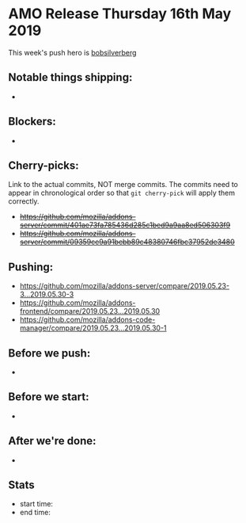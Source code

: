 # AMO Release Thursday 16th May 2019

This week's push hero is [bobsilverberg](https://github.com/bobsilverberg)

## Notable things shipping:

*

## Blockers:

*

## Cherry-picks:

Link to the actual commits, NOT merge commits. The commits need to appear
in chronological order so that `git cherry-pick` will apply them correctly.

* ~~https://github.com/mozilla/addons-server/commit/401ae73fa785436d285c1bed9a9aa8ed506303f9~~
* ~~https://github.com/mozilla/addons-server/commit/09359ce9a91bebb89c48380746fbc37952de3480~~

## Pushing:

- https://github.com/mozilla/addons-server/compare/2019.05.23-3...2019.05.30-3
- https://github.com/mozilla/addons-frontend/compare/2019.05.23...2019.05.30
- https://github.com/mozilla/addons-code-manager/compare/2019.05.23...2019.05.30-1

## Before we push:

*

## Before we start:

*

## After we're done:

* 
## Stats

- start time:
- end time:
